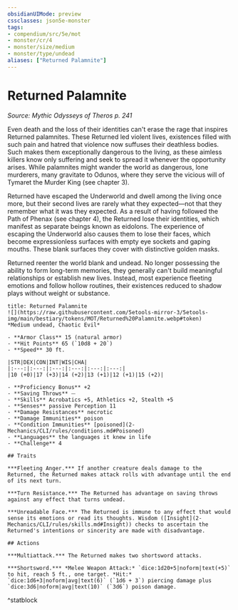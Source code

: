 ```yaml
---
obsidianUIMode: preview
cssclasses: json5e-monster
tags:
- compendium/src/5e/mot
- monster/cr/4
- monster/size/medium
- monster/type/undead
aliases: ["Returned Palamnite"]
---
```

# Returned Palamnite
*Source: Mythic Odysseys of Theros p. 241*  

Even death and the loss of their identities can't erase the rage that inspires Returned palamnites. These Returned led violent lives, existences filled with such pain and hatred that violence now suffuses their deathless bodies. Such makes them exceptionally dangerous to the living, as these aimless killers know only suffering and seek to spread it whenever the opportunity arises. While palamnites might wander the world as dangerous, lone murderers, many gravitate to Odunos, where they serve the vicious will of Tymaret the Murder King (see chapter 3).

Returned have escaped the Underworld and dwell among the living once more, but their second lives are rarely what they expected—not that they remember what it was they expected. As a result of having followed the Path of Phenax (see chapter 4), the Returned lose their identities, which manifest as separate beings known as eidolons. The experience of escaping the Underworld also causes them to lose their faces, which become expressionless surfaces with empty eye sockets and gaping mouths. These blank surfaces they cover with distinctive golden masks.

Returned reenter the world blank and undead. No longer possessing the ability to form long-term memories, they generally can't build meaningful relationships or establish new lives. Instead, most experience fleeting emotions and follow hollow routines, their existences reduced to shadow plays without weight or substance.

```ad-statblock
title: Returned Palamnite
![](https://raw.githubusercontent.com/5etools-mirror-3/5etools-img/main/bestiary/tokens/MOT/Returned%20Palamnite.webp#token)
*Medium undead, Chaotic Evil*

- **Armor Class** 15 (natural armor)
- **Hit Points** 65 (`10d8 + 20`)
- **Speed** 30 ft.

|STR|DEX|CON|INT|WIS|CHA|
|:---:|:---:|:---:|:---:|:---:|:---:|
|10 (+0)|17 (+3)|14 (+2)|13 (+1)|12 (+1)|15 (+2)|

- **Proficiency Bonus** +2
- **Saving Throws** ⏤
- **Skills** Acrobatics +5, Athletics +2, Stealth +5
- **Senses** passive Perception 11
- **Damage Resistances** necrotic
- **Damage Immunities** poison
- **Condition Immunities** [poisoned](2-Mechanics/CLI/rules/conditions.md#Poisoned)
- **Languages** the languages it knew in life
- **Challenge** 4

## Traits

***Fleeting Anger.*** If another creature deals damage to the Returned, the Returned makes attack rolls with advantage until the end of its next turn.

***Turn Resistance.*** The Returned has advantage on saving throws against any effect that turns undead.

***Unreadable Face.*** The Returned is immune to any effect that would sense its emotions or read its thoughts. Wisdom ([Insight](2-Mechanics/CLI/rules/skills.md#Insight)) checks to ascertain the Returned's intentions or sincerity are made with disadvantage.

## Actions

***Multiattack.*** The Returned makes two shortsword attacks.

***Shortsword.*** *Melee Weapon Attack:* `dice:1d20+5|noform|text(+5)` to hit, reach 5 ft., one target. *Hit:* `dice:1d6+3|noform|avg|text(6)` (`1d6 + 3`) piercing damage plus `dice:3d6|noform|avg|text(10)` (`3d6`) poison damage.
```
^statblock